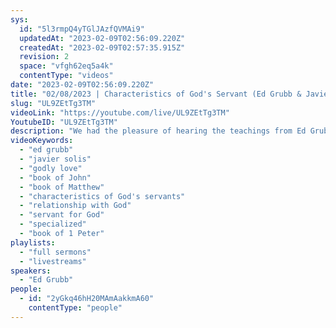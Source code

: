 ```yaml
---
sys:
  id: "5l3rmpQ4yTGlJAzfQVMAi9"
  updatedAt: "2023-02-09T02:56:09.220Z"
  createdAt: "2023-02-09T02:57:35.915Z"
  revision: 2
  space: "vfgh62eq5a4k"
  contentType: "videos"
date: "2023-02-09T02:56:09.220Z"
title: "02/08/2023 | Characteristics of God's Servant (Ed Grubb & Javier Solis)"
slug: "UL9ZEtTg3TM"
videoLink: "https://youtube.com/live/UL9ZEtTg3TM"
YoutubeID: "UL9ZEtTg3TM"
description: "We had the pleasure of hearing the teachings from Ed Grubb and Javier Solis. Javier shared with us about having godly love. In the book of John, Jesus continued to ask Peter if Peter loved him. Peter only loved Jesus as a brother, not with godly love. His heart wasn't ready for the godly love we have to have for the Lord to use us. Ed discussed the characteristics of God's servant and how we can use those to grow our relationship with God. As a servant for God, we are all specialized to have different strengths. We each have our own specific works and are made to help each other. Ed even gave us ten characteristics for us to follow, so we suggest tune in to learn them! This sermon was delivered at Freedom Fellowship Church International in San Antonio, TX.\n"
videoKeywords:
  - "ed grubb"
  - "javier solis"
  - "godly love"
  - "book of John"
  - "book of Matthew"
  - "characteristics of God's servants"
  - "relationship with God"
  - "servant for God"
  - "specialized"
  - "book of 1 Peter"
playlists:
  - "full sermons"
  - "livestreams"
speakers:
  - "Ed Grubb"
people:
  - id: "2yGkq46hH20MAmAakkmA60"
    contentType: "people"
---
```

